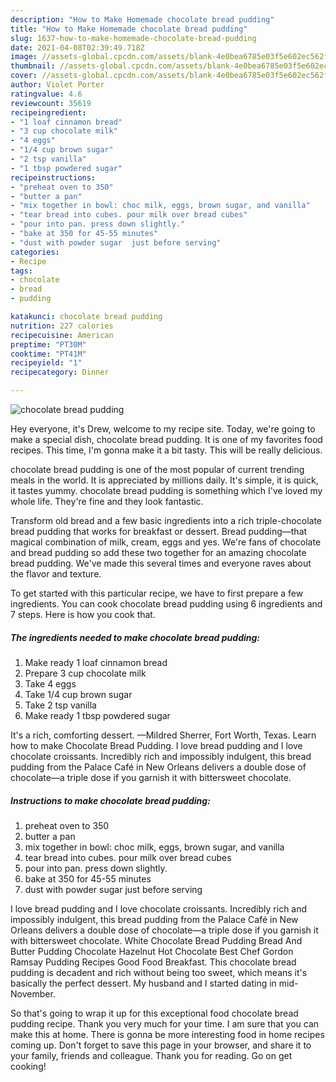 ```yaml
---
description: "How to Make Homemade chocolate bread pudding"
title: "How to Make Homemade chocolate bread pudding"
slug: 1637-how-to-make-homemade-chocolate-bread-pudding
date: 2021-04-08T02:39:49.718Z
image: //assets-global.cpcdn.com/assets/blank-4e0bea6785e03f5e602ec562f230caae08da540cada707380b4fe1bbebba43da.png
thumbnail: //assets-global.cpcdn.com/assets/blank-4e0bea6785e03f5e602ec562f230caae08da540cada707380b4fe1bbebba43da.png
cover: //assets-global.cpcdn.com/assets/blank-4e0bea6785e03f5e602ec562f230caae08da540cada707380b4fe1bbebba43da.png
author: Violet Porter
ratingvalue: 4.6
reviewcount: 35619
recipeingredient:
- "1 loaf cinnamon bread"
- "3 cup chocolate milk"
- "4 eggs"
- "1/4 cup brown sugar"
- "2 tsp vanilla"
- "1 tbsp powdered sugar"
recipeinstructions:
- "preheat oven to 350"
- "butter a pan"
- "mix together in bowl: choc milk, eggs, brown sugar, and vanilla"
- "tear bread into cubes. pour milk over bread cubes"
- "pour into pan. press down slightly."
- "bake at 350 for 45-55 minutes"
- "dust with powder sugar  just before serving"
categories:
- Recipe
tags:
- chocolate
- bread
- pudding

katakunci: chocolate bread pudding 
nutrition: 227 calories
recipecuisine: American
preptime: "PT30M"
cooktime: "PT41M"
recipeyield: "1"
recipecategory: Dinner

---
```



![chocolate bread pudding](//assets-global.cpcdn.com/assets/blank-4e0bea6785e03f5e602ec562f230caae08da540cada707380b4fe1bbebba43da.png)

Hey everyone, it's Drew, welcome to my recipe site. Today, we're going to make a special dish, chocolate bread pudding. It is one of my favorites food recipes. This time, I'm gonna make it a bit tasty. This will be really delicious.

chocolate bread pudding is one of the most popular of current trending meals in the world. It is appreciated by millions daily. It's simple, it is quick, it tastes yummy. chocolate bread pudding is something which I've loved my whole life. They're fine and they look fantastic.

Transform old bread and a few basic ingredients into a rich triple-chocolate bread pudding that works for breakfast or dessert. Bread pudding—that magical combination of milk, cream, eggs and yes. We&#39;re fans of chocolate and bread pudding so add these two together for an amazing chocolate bread pudding. We&#39;ve made this several times and everyone raves about the flavor and texture.


To get started with this particular recipe, we have to first prepare a few ingredients. You can cook chocolate bread pudding using 6 ingredients and 7 steps. Here is how you cook that.

<!--inarticleads1-->

##### The ingredients needed to make chocolate bread pudding:

1. Make ready 1 loaf cinnamon bread
1. Prepare 3 cup chocolate milk
1. Take 4 eggs
1. Take 1/4 cup brown sugar
1. Take 2 tsp vanilla
1. Make ready 1 tbsp powdered sugar


It&#39;s a rich, comforting dessert. —Mildred Sherrer, Fort Worth, Texas. Learn how to make Chocolate Bread Pudding. I love bread pudding and I love chocolate croissants. Incredibly rich and impossibly indulgent, this bread pudding from the Palace Café in New Orleans delivers a double dose of chocolate—a triple dose if you garnish it with bittersweet chocolate. 

<!--inarticleads2-->

##### Instructions to make chocolate bread pudding:

1. preheat oven to 350
1. butter a pan
1. mix together in bowl: choc milk, eggs, brown sugar, and vanilla
1. tear bread into cubes. pour milk over bread cubes
1. pour into pan. press down slightly.
1. bake at 350 for 45-55 minutes
1. dust with powder sugar  just before serving


I love bread pudding and I love chocolate croissants. Incredibly rich and impossibly indulgent, this bread pudding from the Palace Café in New Orleans delivers a double dose of chocolate—a triple dose if you garnish it with bittersweet chocolate. White Chocolate Bread Pudding Bread And Butter Pudding Chocolate Hazelnut Hot Chocolate Best Chef Gordon Ramsay Pudding Recipes Good Food Breakfast. This chocolate bread pudding is decadent and rich without being too sweet, which means it&#39;s basically the perfect dessert. My husband and I started dating in mid-November. 

So that's going to wrap it up for this exceptional food chocolate bread pudding recipe. Thank you very much for your time. I am sure that you can make this at home. There is gonna be more interesting food in home recipes coming up. Don't forget to save this page in your browser, and share it to your family, friends and colleague. Thank you for reading. Go on get cooking!

